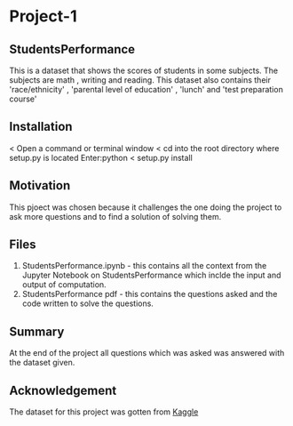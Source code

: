 # Project-1

## StudentsPerformance
This is a dataset that shows the scores of students  in some subjects. The subjects are math , writing and reading.
This dataset also contains their 'race/ethnicity' , 'parental level of education' , 'lunch' and 'test preparation course'


## Installation
< Open a command or terminal window
< cd into the root directory where setup.py is located
Enter:python < setup.py install


## Motivation
This pjoect was chosen because it challenges the one doing the project to ask more questions and to find a solution of solving them.


## Files
1. StudentsPerformance.ipynb - this contains all the context from the Jupyter Notebook on StudentsPerformance which inclde the input and output of computation.
2. StudentsPerformance pdf - this contains the questions asked and the code written to solve the questions.


## Summary
At the end of the project all questions which was asked was answered with the dataset given.


## Acknowledgement
The dataset for this project was gotten from [Kaggle](https://www.kaggle.com/)



